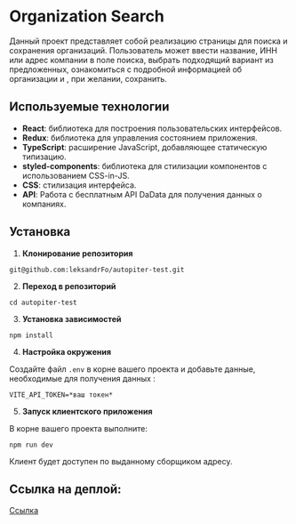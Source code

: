 # Оrganization Search

Данный проект представляет собой реализацию страницы для поиска и сохранения организаций. Пользователь может ввести название, ИНН или адрес компании в поле поиска, выбрать подходящий вариант из предложенных, ознакомиться с подробной информацией об организации и , при желании, сохранить.

## Используемые технологии

- **React**: библиотека для построения пользовательских интерфейсов.
- **Redux**: библиотека для управления состоянием приложения.
- **TypeScript**: расширение JavaScript, добавляющее статическую типизацию.
- **styled-components**: библиотека для стилизации компонентов с использованием CSS-in-JS.
- **CSS**: стилизация интерфейса.
- **API**: Работа с бесплатным API DaData для получения данных о компаниях.

## Установка

1. **Клонирование репозитория**
```
git@github.com:leksandrFo/autopiter-test.git
```
2. **Переход в репозиторий**
```
cd autopiter-test
 ```  
3. **Установка зависимостей**
```
npm install
 ```  
4. **Настройка окружения**
   
Создайте файл `.env` в корне вашего проекта и добавьте данные, необходимые для получения данных :
```
VITE_API_TOKEN=*ваш токен*
```
5. **Запуск клиентского приложения**
   
В корне вашего проекта выполните:
```
npm run dev
```
Клиент будет доступен по выданному сборщиком адресу.

## Ссылка на деплой:
[Ссылка](organization-search.vercel.app)
